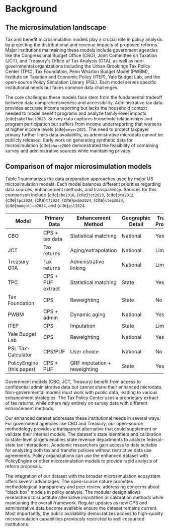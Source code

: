 # Background

## The microsimulation landscape

Tax and benefit microsimulation models play a crucial role in policy analysis by projecting the distributional and revenue impacts of proposed reforms. Major institutions maintaining these models include government agencies like the Congressional Budget Office (CBO), Joint Committee on Taxation (JCT), and Treasury's Office of Tax Analysis (OTA), as well as non-governmental organizations including the Urban-Brookings Tax Policy Center (TPC), Tax Foundation, Penn Wharton Budget Model (PWBM), Institute on Taxation and Economic Policy (ITEP), Yale Budget Lab, and the open-source Policy Simulation Library (PSL). Each model serves specific institutional needs but faces common data challenges.

The core challenges these models face stem from the fundamental tradeoff between data comprehensiveness and accessibility. Administrative tax data provides accurate income reporting but lacks the household context needed to model benefit programs and analyze family-level impacts {cite}`sabelhaus2020`. Survey data captures household relationships and program participation but suffers from income underreporting that worsens at higher income levels {cite}`meyer2021`. The need to protect taxpayer privacy further limits data availability, as administrative microdata cannot be publicly released. Early work on generating synthetic data for microsimulation {cite}`ohare2009` demonstrated the feasibility of combining survey and administrative sources while maintaining privacy.

## Comparison of major microsimulation models

Table 1 summarizes the data preparation approaches used by major US microsimulation models. Each model balances different priorities regarding data sources, enhancement methods, and transparency. Sources for this comparison include {cite}`cbo2018`, {cite}`jct2023`, {cite}`ota2012`, {cite}`tpc2024`, {cite}`tf2024`, {cite}`pwbm2024`, {cite}`itep2024`, {cite}`budgetlab2024`, and {cite}`psl2024`.

| Model | Primary Data | Enhancement Method | Geographic Detail | Transfer Programs | Public Access |
|-------|--------------|-------------------|-------------------|-------------------|---------------|
| CBO | CPS + tax data | Statistical matching | National | Yes | No |
| JCT | Tax returns | Aging/extrapolation | National | Limited | No |
| Treasury OTA | Tax returns | Administrative linking | National | Limited | No |
| TPC | CPS + PUF extract | Statistical matching | State | Yes | Limited |
| Tax Foundation | CPS | Reweighting | State | No | Yes |
| PWBM | CPS + admin | Dynamic aging | National | Yes | Limited |
| ITEP | CPS | Imputation | State | Limited | No |
| Yale Budget Lab | CPS | Reweighting | National | Yes | Yes |
| PSL Tax-Calculator | CPS/PUF | User choice | National | No | Yes |
| PolicyEngine (this paper) | CPS + PUF | QRF imputation + reweighting | State | Yes | Yes |

Government models (CBO, JCT, Treasury) benefit from access to confidential administrative data but cannot share their enhanced microdata. Non-governmental models must work with public data, leading to various enhancement strategies. The Tax Policy Center uses a proprietary extract of tax returns, while others rely entirely on survey data with different enhancement methods.

Our enhanced dataset addresses these institutional needs in several ways. For government agencies like CBO and Treasury, our open-source methodology provides a transparent alternative that could supplement or validate their internal models. The dataset's state identifiers and calibration to state-level targets enables state revenue departments to analyze federal-state tax interactions. Academic researchers gain access to data suitable for analyzing both tax and transfer policies without restrictive data use agreements. Policy organizations can use the enhanced dataset with PolicyEngine or other microsimulation models to provide rapid analysis of reform proposals.

The integration of our dataset with the broader microsimulation ecosystem offers several advantages. The open-source nature promotes methodological transparency and peer review, addressing concerns about "black box" models in policy analysis. The modular design allows researchers to substitute alternative imputation or calibration methods while maintaining the overall framework. Regular updates as new CPS and administrative data become available ensure the dataset remains current. Most importantly, the public availability democratizes access to high-quality microsimulation capabilities previously restricted to well-resourced institutions.